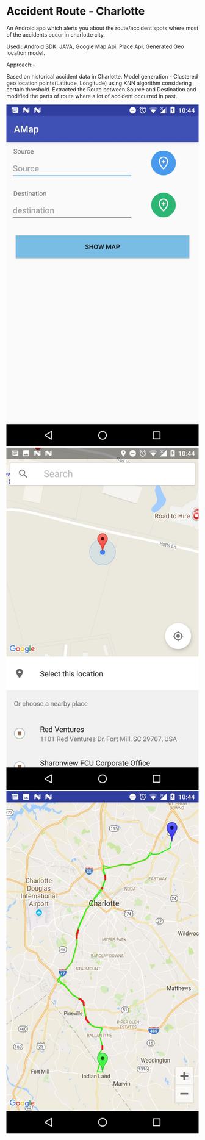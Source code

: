 # Accident Route - Charlotte
An Android app which alerts you about the route/accident spots where most of the accidents occur in charlotte city.

Used : Android SDK, JAVA, Google Map Api, Place Api, Generated Geo location model.

Approach:- 

Based on historical accident data in Charlotte.
Model generation - Clustered geo location points(Latitude, Longitude) using KNN algorithm considering certain threshold.
Extracted the Route between Source and Destination and modified the parts of route where a lot of accident occurred in past.

![img](Screen1.jpeg)
![img](Screen2.jpeg)
![img](Screen3.jpg)